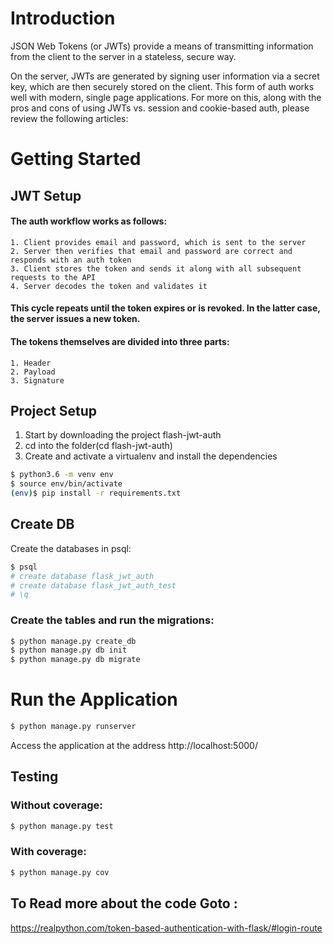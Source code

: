 # Introduction

JSON Web Tokens (or JWTs) provide a means of transmitting information from the client to the server in a stateless, secure way.

On the server, JWTs are generated by signing user information via a secret key, which are then securely stored on the client. This form of auth works well with modern, single page applications. For more on this, along with the pros and cons of using JWTs vs. session and cookie-based auth, please review the following articles:


# Getting Started
## JWT Setup

#### The auth workflow works as follows:

    1. Client provides email and password, which is sent to the server
    2. Server then verifies that email and password are correct and responds with an auth token
    3. Client stores the token and sends it along with all subsequent requests to the API
    4. Server decodes the token and validates it

#### This cycle repeats until the token expires or is revoked. In the latter case, the server issues a new token.

#### The tokens themselves are divided into three parts:

    1. Header
    2. Payload
    3. Signature


## Project Setup

1. Start by downloading the project flash-jwt-auth
2. cd into the folder(cd flash-jwt-auth)
3. Create and activate a virtualenv and install the dependencies
```sh
$ python3.6 -m venv env
$ source env/bin/activate
(env)$ pip install -r requirements.txt
```

## Create DB
Create the databases in psql:
```sh
$ psql
# create database flask_jwt_auth
# create database flask_jwt_auth_test
# \q
```

### Create the tables and run the migrations:
```sh
$ python manage.py create_db
$ python manage.py db init
$ python manage.py db migrate
```
# Run the Application
```sh
$ python manage.py runserver
```
Access the application at the address http://localhost:5000/

## Testing
### Without coverage:
```sh
$ python manage.py test
```
### With coverage:
```sh
$ python manage.py cov
```


## To Read more about the code Goto :
https://realpython.com/token-based-authentication-with-flask/#login-route